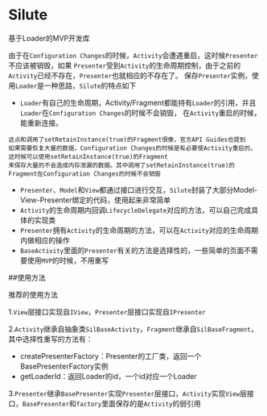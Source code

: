 # Silute
基于Loader的MVP开发库

由于在`Configuration Changes`的时候，`Activity`会遭遇重启，这时候`Presenter`不应该被销毁，如果
`Presenter`受到`Activity`的生命周期控制，由于之前的`Activity`已经不存在，`Presenter`也就相应的不存在了。
保存`Presenter`实例，使用`Loader`是一种思路，`Silute`的特点如下
* `Loader`有自己的生命周期，Activity/Fragment都能持有`Loader`的引用，并且`Loader`在`Configuration Changes`的时候不会销毁，
在`Activity`重启的时候，能重新连接。
```
这点和调用了setRetainInstance(true)的Fragment很像，官方API Guides也提到
如果需要恢复大量的数据，Configuration Changes的时候是有必要使Activity重启的，这时候可以使用setRetainInstance(true)的Fragment
来保存大量的不会造成内存泄漏的数据。其中调用了setRetainInstance(true)的Fragment在Configuration Changes的时候不会销毁
```

* `Presenter`、`Model`和`View`都通过接口进行交互，`Silute`封装了大部分Model-View-Presenter绑定的代码，使用起来非常简单
* `Activity`的生命周期内回调`LifecycleDelegate`对应的方法，可以自己完成具体的实现类
* `Presenter`拥有`Activity`的生命周期的方法，可以在`Activity`对应的生命周期内做相应的操作
* `BaseActivity`里面的`Presenter`有关的方法是选择性的，一些简单的页面不需要使用`MVP`的时候，不用重写

##使用方法

推荐的使用方法

1.`View`层接口实现自`IView`，`Presenter`层接口实现自`IPresenter`

2.`Activity`继承自抽象类`SilBaseActivity`，`Fragment`继承自`SilBaseFragment`，其中选择性重写的方法有：

* createPresenterFactory：Presenter的工厂类，返回一个BasePresenterFactory实例
* getLoaderId：返回Loader的id，一个id对应一个Loader

3.`Presenter`继承`BasePresenter`实现`Presenter`层接口，`Activity`实现`View`层接口，`BasePresenter`和`factory`里面保存的是`Activity`的弱引用
